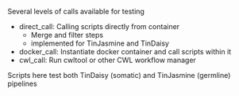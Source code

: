 Several levels of calls available for testing
* direct_call: Calling scripts directly from container
  * Merge and filter steps
  * implemented for TinJasmine and TinDaisy
* docker_call: Instantiate docker container and call scripts within it
* cwl_call: Run cwltool or other CWL workflow manager

Scripts here test both TinDaisy (somatic) and TinJasmine (germline) pipelines

